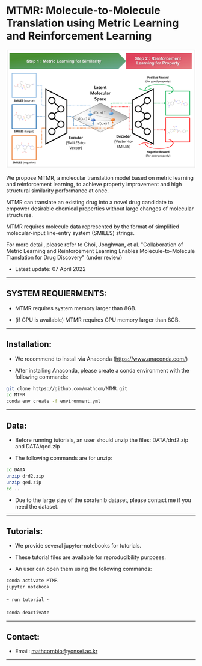 # MTMR: Molecule-to-Molecule Translation using Metric Learning and Reinforcement Learning

<img src="figs/overview_of_MTMR.png" alt="thumbnail" width="600px" />

We propose MTMR, a molecular translation model based on metric learning and reinforcement learning, to achieve property improvement and high structural similarity performance at once.

MTMR can translate an existing drug into a novel drug candidate to empower desirable chemical properties without large changes of molecular structures.

MTMR requires molecule data represented by the format of simplified molecular-input line-entry system (SMILES) strings.

For more detail, please refer to Choi, Jonghwan, et al. "Collaboration of Metric Learning and Reinforcement Learning Enables Molecule-to-Molecule Translation for Drug Discovery" (under review)


* Latest update: 07 April 2022

--------------------------------------------------------------------------------------------
## SYSTEM REQUIERMENTS: 

- MTMR requires system memory larger than 8GB.

- (if GPU is available) MTMR requires GPU memory larger than 8GB.


--------------------------------------------------------------------------------------------
## Installation:

- We recommend to install via Anaconda (https://www.anaconda.com/)

- After installing Anaconda, please create a conda environment with the following commands:

```bash
git clone https://github.com/mathcom/MTMR.git
cd MTMR
conda env create -f environment.yml
```


--------------------------------------------------------------------------------------------
## Data:

- Before running tutorials, an user should unzip the files: DATA/drd2.zip and DATA/qed.zip

- The following commands are for unzip:

```bash
cd DATA
unzip drd2.zip
unzip qed.zip
cd ..
```

- Due to the large size of the sorafenib dataset, please contact me if you need the dataset.
  

--------------------------------------------------------------------------------------------
## Tutorials:

- We provide several jupyter-notebooks for tutorials.

- These tutorial files are available for reproducibility purposes.

- An user can open them using the following commands:

```bash
conda activate MTMR
jupyter notebook

~ run tutorial ~

conda deactivate
```


--------------------------------------------------------------------------------------------
## Contact:

- Email: mathcombio@yonsei.ac.kr


--------------------------------------------------------------------------------------------